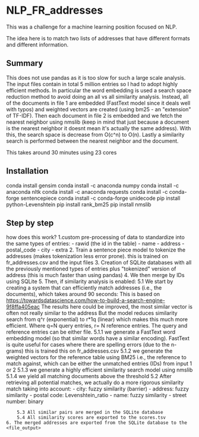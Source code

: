# NLP_FR_addresses

This was a challenge for a machine learning position focused on NLP.

The idea here is to match two lists of addresses that have different formats and different information.




## Summary

This does not use pandas as it is too slow for such a large scale analysis.
The input files contain in total 5 million entries so I had to adopt highly efficient methods.
In particular the word embedding is used a search space reduction method to avoid doing an all vs all similarity analysis. Instead, all of the documents in file 1 are embedded (FastText model since it deals well with typos) and weighted vectors are created (using bm25 -  an "extension" of TF-IDF). Then each document in file 2 is embedded and we fetch the nearest neighbor using nmslib (keep in mind that just because a document is the nearest neighbor it doesnt mean it's actually the same address).
With this, the search space is decrease from O(c^n) to O(n).
Lastly a similarity search is performed between the nearest neighbor and the document.

This takes around 30 minutes using 23 cores

## Installation
conda install gensim
conda install -c anaconda numpy
conda install -c anaconda nltk
conda install -c anaconda requests
conda install -c conda-forge sentencepiece
conda install -c conda-forge unidecode
pip install python-Levenshtein
pip install rank_bm25
pip install nmslib

## Step by step

how does this work?
    1.custom pre-processing of data to standardize into the same types of entries:
        - rawid (the id in the table)
        - name
        - address
        - postal_code
        - city
        - extra
    2. Train a sentence piece model to tokenize the addresses (makes tokenization less error prone).
        this is trained on fr_addresses.csv and the input files
    3. Creation of SQLite databases with all the previously mentioned types of entries plus "tokenized" version of address
        (this is much faster than using pandas)
    4. We then merge by IDs using SQLite
    5. Then, if similarity analysis is enabled:
        5.1 We start by creating a system that can efficiently match addresses (i.e., the documents), which takes around 90 seconds:
            This is based on https://towardsdatascience.com/how-to-build-a-search-engine-9f8ffa405eac
            The results here could be improved, the most similar vector is often not really similar to the address
            But the model reduces similarity search from q^r (exponential) to r*1q (linear) which makes this much more efficient.
            Where q=N query entries, r= N reference entries. The query and reference entries can be either file.
            5.1.1 we generate a FastText word embedding model (so that similar words have a similar encoding).
                FastText is quite useful for cases where there are spelling errors (due to the n-grams)
                this is trained this on fr_addresses.csv
            5.1.2 we generate the weighted vectors for the reference table using BM25
                i.e., the reference to match against, which can be either the unmatched entries (IDs) from input 1 or 2
            5.1.3 we generate a highly efficient similarity search model using nmslib
            5.1.4 we yield all matching documents above the <model> threshold
        5.2 After retrieving all potential matches, we actually do a more rigorous similarity match taking into account:
            - city: fuzzy similarity (barrier)
            - address: fuzzy similarity
            - postal code: Levenshtein_ratio
            - name: fuzzy similarity
            - street number: binary

        5.3 All similar pairs are merged in the SQLite database
        5.4 All similarity scores are exported to the scores.tsv
    6. The merged addresses are exported from the SQLite database to the <file_output>
